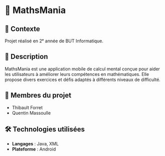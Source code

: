# 📌 MathsMania

## 📖 Contexte
Projet réalisé en 2ᵉ année de BUT Informatique.

## 📝 Description
MathsMania est une application mobile de calcul mental conçue pour aider les utilisateurs à améliorer leurs compétences en mathématiques. Elle propose divers exercices et défis adaptés à différents niveaux de difficulté.

## 👥 Membres du projet
- Thibault Forret
- Quentin Massoulle

## 🛠 Technologies utilisées
- **Langages** : Java, XML
- **Plateforme** : Android
